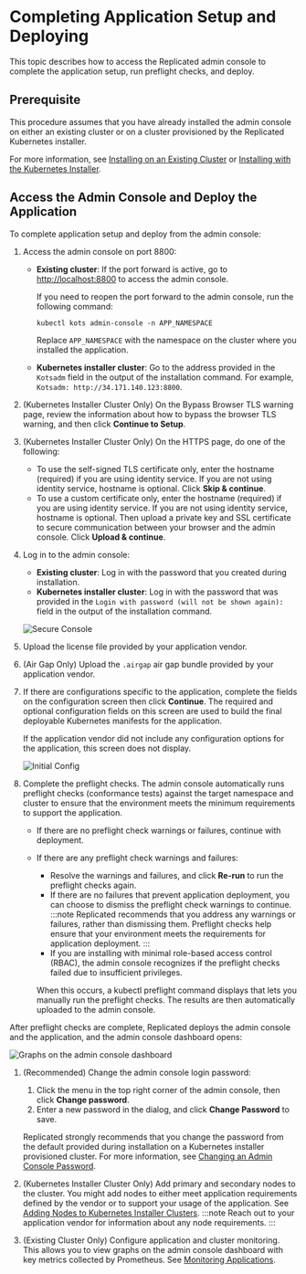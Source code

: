 # Completing Application Setup and Deploying

This topic describes how to access the Replicated admin console to complete the application setup, run preflight checks, and deploy.

## Prerequisite

This procedure assumes that you have already installed the admin console on either an existing cluster or on a cluster provisioned by the Replicated Kubernetes installer.

For more information, see [Installing on an Existing Cluster](installing-existing-cluster) or [Installing with the Kubernetes Installer](installing-embedded-cluster).

## Access the Admin Console and Deploy the Application

To complete application setup and deploy from the admin console:

1. Access the admin console on port 8800:
   * **Existing cluster**: If the port forward is active, go to [http://localhost:8800](http://localhost:8800) to access the admin console.

      If you need to reopen the port forward to the admin console, run the following command:

      ```shell
      kubectl kots admin-console -n APP_NAMESPACE
      ```
      Replace `APP_NAMESPACE` with the namespace on the cluster where you installed the application.

   * **Kubernetes installer cluster**: Go to the address provided in the `Kotsadm` field in the output of the installation command. For example, `Kotsadm: http://34.171.140.123:8800`.

1. (Kubernetes Installer Cluster Only) On the Bypass Browser TLS warning page, review the information about how to bypass the browser TLS warning, and then click **Continue to Setup**.

1. (Kubernetes Installer Cluster Only) On the HTTPS page, do one of the following:

    - To use the self-signed TLS certificate only, enter the hostname (required) if you are using identity service. If you are not using identity service, hostname is optional. Click **Skip & continue**.
    - To use a custom certificate only, enter the hostname (required) if you are using identity service. If you are not using identity service, hostname is optional. Then upload a private key and SSL certificate to secure communication between your browser and the admin console. Click **Upload & continue**.

1. Log in to the admin console:
   * **Existing cluster**: Log in with the password that you created during installation.
   * **Kubernetes installer cluster**: Log in with the password that was provided in the `Login with password (will not be shown again):` field in the output of the installation command.

   ![Secure Console](/images/secure-console.png)

1. Upload the license file provided by your application vendor.

1. (Air Gap Only) Upload the `.airgap` air gap bundle provided by your application vendor.

1. If there are configurations specific to the application, complete the fields on the configuration screen then click **Continue**. The required and optional configuration fields on this screen are used to build the final deployable Kubernetes manifests for the application.

   If the application vendor did not include any configuration options for the application, this screen does not display.

   ![Initial Config](/images/initial-config.png)

1. Complete the preflight checks. The admin console automatically runs preflight checks (conformance tests) against the target namespace and cluster to ensure that the environment meets the minimum requirements to support the application.

   * If there are no preflight check warnings or failures, continue with deployment.
   * If there are any preflight check warnings and failures:
      * Resolve the warnings and failures, and click **Re-run** to run the preflight checks again.
      * If there are no failures that prevent application deployment, you can choose to dismiss the preflight check warnings to continue.
      :::note
      Replicated recommends that you address any warnings or failures, rather than dismissing them. Preflight checks help ensure that your environment meets the requirements for application deployment.
      :::
      * If you are installing with minimal role-based access control (RBAC), the admin console recognizes if the preflight checks failed due to insufficient privileges.

      When this occurs, a kubectl preflight command displays that lets you manually run the preflight checks. The results are then automatically uploaded to the admin console.

  After preflight checks are complete, Replicated deploys the admin console and the application, and the admin console dashboard opens:

  ![Graphs on the admin console dashboard](/images/kotsadm-dashboard-graph.png)     

1. (Recommended) Change the admin console login password:
   1. Click the menu in the top right corner of the admin console, then click **Change password**.
   1. Enter a new password in the dialog, and click **Change Password** to save.

   Replicated strongly recommends that you change the password from the default provided during installation on a Kubernetes installer provisioned cluster. For more information, see [Changing an Admin Console Password](auth-changing-passwords).

1. (Kubernetes Installer Cluster Only) Add primary and secondary nodes to the cluster. You might add nodes to either meet application requirements defined by the vendor or to support your usage of the application. See [Adding Nodes to Kubernetes Installer Clusters](cluster-management-add-nodes).
   :::note
   Reach out to your application vendor for information about any node requirements.
   :::
1. (Existing Cluster Only) Configure application and cluster monitoring. This allows you to view graphs on the admin console dashboard with key metrics collected by Prometheus. See [Monitoring Applications](monitoring-applications).

